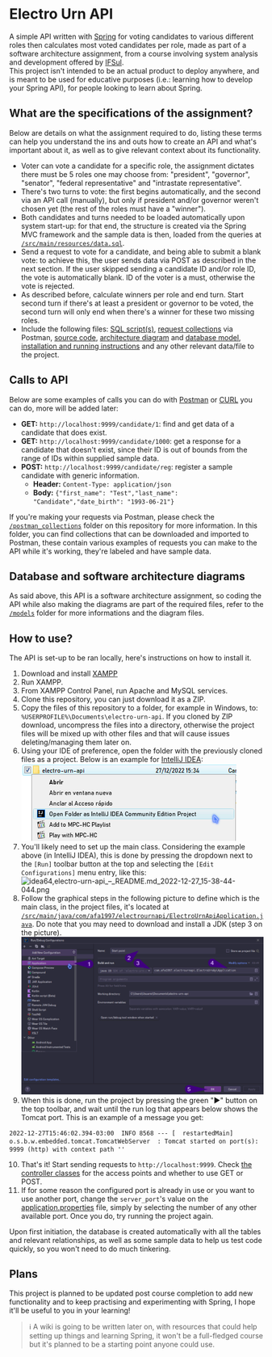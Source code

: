 # Electro Urn API

A simple API written with [Spring](https://spring.io/) for voting candidates to various different roles then calculates most voted candidates per role, made as part of a software architecture assignment, from a course involving system analysis and development offered by [IFSul](http://www.ifsul.edu.br).<br/>
This project isn't intended to be an actual product to deploy anywhere, and is meant to be used for educative purposes (i.e.: learning how to develop your Spring API), for people looking to learn about Spring.

## What are the specifications of the assignment?

Below are details on what the assignment required to do, listing these terms can help you understand the ins and outs how to create an API and what's important about it, as well as to give relevant context about its functionality.

* Voter can vote a candidate for a specific role, the assignment dictates there must be 5 roles one may choose from: "president", "governor", "senator", "federal representative" and "intrastate representative".
* There's two turns to vote: the first begins automatically, and the second via an API call (manually), but only if president and/or governor weren't chosen yet (the rest of the roles must have a "winner").
* Both candidates and turns needed to be loaded automatically upon system start-up: for that end, the structure is created via the Spring MVC framework and the sample data is then, loaded from the queries at [`/src/main/resources/data.sql`](/src/main/resources/data.sql).
* Send a request to vote for a candidate, and being able to submit a blank vote: to achieve this, the user sends data via POST as described in the next section. If the user skipped sending a candidate ID and/or role ID, the vote is automatically blank. ID of the voter is a must, otherwise the vote is rejected.
* As described before, calculate winners per role and end turn. Start second turn if there's at least a president or governor to be voted, the second turn will only end when there's a winner for these two missing roles.
* Include the following files: [SQL script(s)](/src/main/resources/data.sql), [request collections](/postman_collections) via Postman, [source code](/src), [architecture diagram](/models/sw_arch_diagram) and [database model](/models/database), [installation and running instructions](#how-to-use) and any other relevant data/file to the project.

## Calls to API

Below are some examples of calls you can do with [Postman](https://www.postman.com/) or [CURL](https://curl.se/) you can do, more will be added later:

* **GET:** `http://localhost:9999/candidate/1`: find and get data of a candidate that does exist.
* **GET:** `http://localhost:9999/candidate/1000`: get a response for a candidate that doesn't exist, since their ID is out of bounds from the range of IDs within supplied sample data.
* **POST:** `http://localhost:9999/candidate/reg`: register a sample candidate with generic information.
  * **Header:** `Content-Type: application/json`
  * **Body:** `{"first_name": "Test","last_name": "Candidate","date_birth": "1993-06-21"}`

If you're making your requests via Postman, please check the [`/postman_collections`](/postman_collections) folder on this repository for more information.
In this folder, you can find collections that can be downloaded and imported to Postman, these contain various examples of requests you can make to the API while it's working, they're labeled and have sample data.

## Database and software architecture diagrams

As said above, this API is a software architecture assignment, so coding the API while also making the diagrams are part of the required files, refer to the [`/models`](/models) folder for more informations and the diagram files.

## How to use?

The API is set-up to be ran locally, here's instructions on how to install it.

1) Download and install [XAMPP](https://www.apachefriends.org/)
2) Run XAMPP.
3) From XAMPP Control Panel, run Apache and MySQL services.
4) Clone this repository, you can just download it as a ZIP.
5) Copy the files of this repository to a folder, for example in Windows, to: `%USERPROFILE%\Documents\electro-urn-api`. If you cloned by ZIP download, uncompress the files into a directory, otherwise the project files will be mixed up with other files and that will cause issues deleting/managing them later on.
6) Using your IDE of preference, open the folder with the previously cloned files as a project. Below is an example for [IntelliJ IDEA](https://www.jetbrains.com/idea/):<br/>
![explorer,Documentos_2022-12-27_15-34-58-993.png](help_img/explorer,Documentos_2022-12-27_15-34-58-993.png)
7) You'll likely need to set up the main class. Considering the example above (in IntelliJ IDEA), this is done by pressing the dropdown next to the `[Run]` toolbar button at the top and selecting the `[Edit Configurations]` menu entry, like this:<br/>
![idea64,electro-urn-api_–_README.md_2022-12-27_15-38-44-044.png](help_img/idea64,electro-urn-api_–_README.md_2022-12-27_15-38-44-044.png)
8) Follow the graphical steps in the following picture to define which is the main class, in the project files, it's located at [`/src/main/java/com/afa1997/electrournapi/ElectroUrnApiApplication.java`](/src/main/java/com/afa1997/electrournapi/ElectroUrnApiApplication.java). Do note that you may need to download and install a JDK (step 3 on the picture).
![idea64,RunDebug_Configurations_2022-12-27_15-37-41-975.png](help_img/idea64,RunDebug_Configurations_2022-12-27_15-37-41-975.png)
9) When this is done, run the project by pressing the green ":arrow_forward:" button on the top toolbar, and wait until the run log that appears below shows the Tomcat port. This is an example of a message you get:
```
2022-12-27T15:46:02.394-03:00  INFO 8568 --- [  restartedMain] o.s.b.w.embedded.tomcat.TomcatWebServer  : Tomcat started on port(s): 9999 (http) with context path ''
```
10) That's it! Start sending requests to `http://localhost:9999`. Check [the controller classes](/src/main/java/com/afa1997/electrournapi/ctrl) for the access points and whether to use GET or POST.
11) If for some reason the configured port is already in use or you want to use another port, change the `server_port`'s value on the [application.properties](/src/main/resources/application.properties) file, simply by selecting the number of any other available port. Once you do, try running the project again.

Upon first initiation, the database is created automatically with all the tables and relevant relationships, as well as some sample data to help us test code quickly, so you won't need to do much tinkering.

## Plans

This project is planned to be updated post course completion to add new functionality and to keep practising and experimenting with Spring, I hope it'll be useful to you in your learning!

> :information_source: A wiki is going to be written later on, with resources that could help setting up things and learning Spring, it won't be a full-fledged course but it's planned to be a starting point anyone could use.